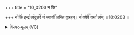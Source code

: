 +++
title = "10_0203 न कि"

+++
न꣡ कि꣢ इन्द्र꣣ त्व꣡दुत्त꣢꣯रं꣣ न꣡ ज्यायो꣢꣯ अस्ति वृत्रहन्। न꣢ क्ये꣣वं꣢꣫ यथा꣣ त्व꣢म् ॥ 10:0203 ॥

<details><summary>विस्वर-मूलम् (VC)</summary>

न कि इन्द्र त्वदुत्तरं न ज्यायो अस्ति वृत्रहन् । न क्येवं यथा त्वम् ॥२०३॥
</details>